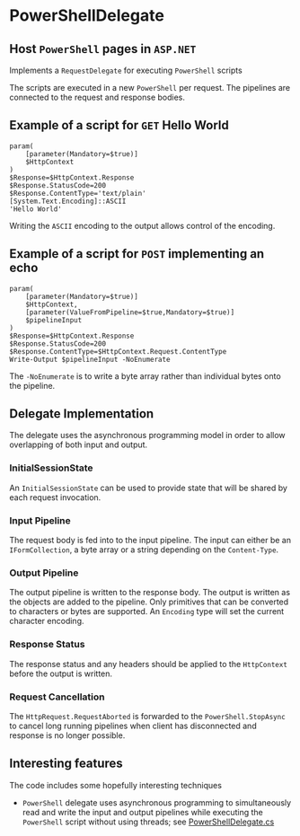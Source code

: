 # PowerShellDelegate
## Host `PowerShell` pages in `ASP.NET`

Implements a `RequestDelegate` for executing `PowerShell` scripts

The scripts are executed in a new `PowerShell` per request. The pipelines are connected to the request and response bodies.

## Example of a script for `GET` Hello World

```
param(
    [parameter(Mandatory=$true)]
    $HttpContext
)
$Response=$HttpContext.Response
$Response.StatusCode=200
$Response.ContentType='text/plain'
[System.Text.Encoding]::ASCII
'Hello World'
```

Writing the `ASCII` encoding to the output allows control of the encoding.

## Example of a script for `POST` implementing an echo

```
param(
    [parameter(Mandatory=$true)]
    $HttpContext,
    [parameter(ValueFromPipeline=$true,Mandatory=$true)]
    $pipelineInput
)
$Response=$HttpContext.Response
$Response.StatusCode=200
$Response.ContentType=$HttpContext.Request.ContentType
Write-Output $pipelineInput -NoEnumerate
```

The `-NoEnumerate` is to write a byte array rather than individual bytes onto the pipeline.

## Delegate Implementation

The delegate uses the asynchronous programming model in order to allow overlapping of both input and output.

### InitialSessionState

An `InitialSessionState` can be used to provide state that will be shared by each request invocation.

### Input Pipeline

The request body is fed into to the input pipeline. The input can either be an `IFormCollection`, a byte array or a string depending on the `Content-Type`.

### Output Pipeline

The output pipeline is written to the response body. The output is written as the objects are added to the pipeline. Only primitives that can be converted to characters or bytes are supported. An `Encoding` type will set the current character encoding.

### Response Status

The response status and any headers should be applied to the `HttpContext` before the output is written.

### Request Cancellation

The `HttpRequest.RequestAborted` is forwarded to the `PowerShell.StopAsync` to cancel long running pipelines when client has disconnected and response is no longer possible.

## Interesting features

The code includes some hopefully interesting techniques

- `PowerShell` delegate uses asynchronous programming to simultaneously read and write the input and output pipelines while executing the `PowerShell` script without using threads; see [PowerShellDelegate.cs](PowerShellDelegate.cs)
